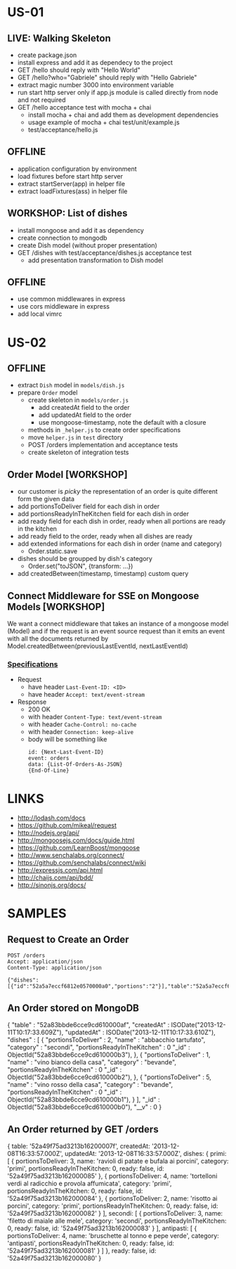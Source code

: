 # US-01

## LIVE: Walking Skeleton
* create package.json
* install express and add it as dependecy to the project
* GET /hello should reply with "Hello World"
* GET /hello?who="Gabriele" should reply with "Hello Gabriele"
* extract magic number 3000 into environment variable
* run start http server only if app.js module is called directly from node and not required
* GET /hello acceptance test with mocha + chai
  * install mocha + chai and add them as development dependencies
  * usage example of mocha + chai test/unit/example.js
  * test/acceptance/hello.js

## OFFLINE
* application configuration by environment
* load fixtures before start http server
* extract startServer(app) in helper file
* extract loadFixtures(ass) in helper file

## WORKSHOP: List of dishes
* install mongoose and add it as dependency
* create connection to mongodb
* create Dish model (without proper presentation)
* GET /dishes with test/acceptance/dishes.js acceptance test
  * add presentation transformation to Dish model

## OFFLINE
* use common middlewares in express
* use cors middleware in express
* add local vimrc


# US-02

## OFFLINE
* extract `Dish` model in `models/dish.js`
* prepare `Order` model
  * create skeleton in `models/order.js`
    * add createdAt field to the order
    * add updatedAt field to the order
    * use mongoose-timestamp, note the default with a closure
  * methods in `_helper.js` to create order specifications
  * move `helper.js` in `test` directory
  * POST /orders implementation and acceptance tests
  * create skeleton of integration tests

## Order Model [WORKSHOP]
* our customer is _picky_ the representation of an order is quite different form the given data
* add portionsToDeliver field for each dish in order
* add portionsReadyInTheKitchen field for each dish in order
* add ready field for each dish in order, ready when all portions are ready in the kitchen
* add ready field to the order, ready when all dishes are ready
* add extended informations for each dish in order (name and category)
  * Order.static.save
* dishes should be groupped by dish's category
  * Order.set("toJSON", {transform: ...})
* add createdBetween(timestamp, timestamp) custom query

## Connect Middleware for SSE on Mongoose Models [WORKSHOP]
We want a connect middleware that takes an instance of a mongoose model (Model) and if the request is an event source request than it emits an event with all the documents returned by Model.createdBetween(previousLastEventId, nextLastEventId)

### [Specifications](http://www.w3.org/TR/2011/WD-eventsource-20110208)
* Request
  * have header `Last-Event-ID: <ID>`
  * have header `Accept: text/event-stream`
* Response
  * 200 OK
  * with header `Content-Type: text/event-stream`
  * with header `Cache-Control: no-cache`
  * with header `Connection: keep-alive`
  * body will be something like
    ```
    id: {Next-Last-Event-ID}
    event: orders
    data: {List-Of-Orders-As-JSON}
    {End-Of-Line}
    ```


# LINKS
* http://lodash.com/docs
* https://github.com/mikeal/request
* http://nodejs.org/api/
* http://mongoosejs.com/docs/guide.html
* https://github.com/LearnBoost/mongoose
* http://www.senchalabs.org/connect/
* https://github.com/senchalabs/connect/wiki
* http://expressjs.com/api.html
* http://chaijs.com/api/bdd/
* http://sinonjs.org/docs/


# SAMPLES
## Request to Create an Order
```
POST /orders
Accept: application/json
Content-Type: application/json

{"dishes":[{"id":"52a5a7eccf6812e0570000a0","portions":"2"}],"table":"52a5a7eccf6812e057000fff"}
```

## An Order stored on MongoDB
{
  "table" : "52a83bbde6cce9cd610000af",
  "createdAt" : ISODate("2013-12-11T10:17:33.609Z"),
  "updatedAt" : ISODate("2013-12-11T10:17:33.610Z"),
  "dishes" : [
    {
      "portionsToDeliver" : 2,
      "name" : "abbacchio tartufato",
      "category" : "secondi",
      "portionsReadyInTheKitchen" : 0
      "_id" : ObjectId("52a83bbde6cce9cd610000b3"),
    },
    {
      "portionsToDeliver" : 1,
      "name" : "vino bianco della casa",
      "category" : "bevande",
      "portionsReadyInTheKitchen" : 0
      "_id" : ObjectId("52a83bbde6cce9cd610000b2"),
    },
    {
      "portionsToDeliver" : 5,
      "name" : "vino rosso della casa",
      "category" : "bevande",
      "portionsReadyInTheKitchen" : 0
      "_id" : ObjectId("52a83bbde6cce9cd610000b1"),
    }
  ],
  "_id" : ObjectId("52a83bbde6cce9cd610000b0"),
  "__v" : 0
}

## An Order returned by GET /orders
{
  table: '52a49f75ad3213b16200007f',
  createdAt: '2013-12-08T16:33:57.000Z',
  updatedAt: '2013-12-08T16:33:57.000Z',
  dishes:
  { primi:
     [ { portionsToDeliver: 3,
         name: 'ravioli di patate e bufala ai porcini',
         category: 'primi',
         portionsReadyInTheKitchen: 0,
         ready: false,
         id: '52a49f75ad3213b162000085' },
       { portionsToDeliver: 4,
         name: 'tortelloni verdi al radicchio e provola affumicata',
         category: 'primi',
         portionsReadyInTheKitchen: 0,
         ready: false,
         id: '52a49f75ad3213b162000084' },
       { portionsToDeliver: 2,
         name: 'risotto ai porcini',
         category: 'primi',
         portionsReadyInTheKitchen: 0,
         ready: false,
         id: '52a49f75ad3213b162000082' } ],
    secondi:
     [ { portionsToDeliver: 3,
         name: 'filetto di maiale alle mele',
         category: 'secondi',
         portionsReadyInTheKitchen: 0,
         ready: false,
         id: '52a49f75ad3213b162000083' } ],
    antipasti:
     [ { portionsToDeliver: 4,
         name: 'bruschette al tonno e pepe verde',
         category: 'antipasti',
         portionsReadyInTheKitchen: 0,
         ready: false,
         id: '52a49f75ad3213b162000081' } ]
  },
  ready: false,
  id: '52a49f75ad3213b162000080'
}

